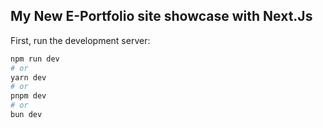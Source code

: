 ## My New E-Portfolio site showcase with Next.Js

First, run the development server:

```bash
npm run dev
# or
yarn dev
# or
pnpm dev
# or
bun dev
```
